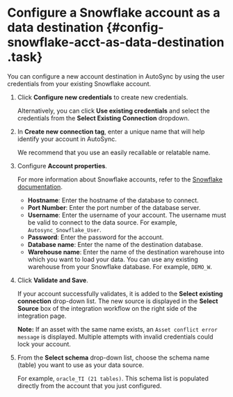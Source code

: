 # Configure a Snowflake account as a data destination {#config-snowflake-acct-as-data-destination .task}

You can configure a new account destination in AutoSync by using the user credentials from your existing Snowflake account.

1.  Click **Configure new credentials** to create new credentials.

    Alternatively, you can click **Use existing credentials** and select the credentials from the **Select Existing Connection** dropdown.

2.  In **Create new connection tag**, enter a unique name that will help identify your account in AutoSync.

    We recommend that you use an easily recallable or relatable name.

3.  Configure **Account properties**.

    For more information about Snowflake accounts, refer to the [Snowflake documentation](https://docs.snowflake.com/en/user-guide/admin-user-management.html).

    -   **Hostname**: Enter the hostname of the database to connect.
    -   **Port Number**: Enter the port number of the database server.
    -   **Username**: Enter the username of your account. The username must be valid to connect to the data source. For example, `Autosync_Snowflake_User`.
    -   **Password**: Enter the password for the account.
    -   **Database name**: Enter the name of the destination database.
    -   **Warehouse name**: Enter the name of the destination warehouse into which you want to load your data. You can use any existing warehouse from your Snowflake database. For example, `DEMO_W`.
4.  Click **Validate and Save**.

    If your account successfully validates, it is added to the **Select existing connection** drop-down list. The new source is displayed in the **Select Source** box of the integration workflow on the right side of the integration page.

    **Note:** If an asset with the same name exists, an `Asset conflict error message` is displayed. Multiple attempts with invalid credentials could lock your account.

5.  From the **Select schema** drop-down list, choose the schema name \(table\) you want to use as your data source.

    For example, `oracle_TI (21 tables)`. This schema list is populated directly from the account that you just configured.



